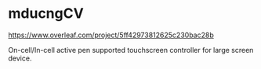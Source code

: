 # mducngCV

https://www.overleaf.com/project/5ff42973812625c230bac28b

On-cell/In-cell active pen supported touchscreen controller for large screen device.



